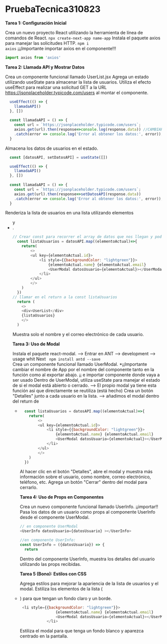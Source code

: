 # PruebaTecnica310823

**Tarea 1: Configuración Inicial**

Crea un nuevo proyecto React utilizando la herramienta de línea de comandos de React.
<code>npx create-next-app name-app</code>
Instala el paquete axios para manejar las solicitudes HTTP.
<code>npm i axios</code> 
¡¡¡Importante importar axios en el componente!!!

```javascript
import axios from 'axios'
```

**Tarea 2: Llamada API y Mostrar Datos**

Crea un componente funcional llamado UserList.jsx
Agrega un estado utilizando useState para almacenar la lista de usuarios.
Utiliza el efecto useEffect para realizar una solicitud GET a la URL https://jsonplaceholder.typicode.com/users al montar el componente.
```javascript
  useEffect(() => {
    llamadaAPI()
  }, [])
  
  const llamadaAPI = () => {
    const url = `https://jsonplaceholder.typicode.com/users`;
    axios.get(url).then(response=>console.log(response.data)) //CAMBIAR CONSOLELOG POR LA VARIABLE DE ESTADO
    .catch(error => console.log('Error al obtener los datos:', error));
  }
```
Almacena los datos de usuarios en el estado.
```javascript
  const [datosAPI, setDatosAPI] = useState([])

  useEffect(() => {
    llamadaAPI()
  }, [])
  
  const llamadaAPI = () => {
    const url = `https://jsonplaceholder.typicode.com/users`;
    axios.get(url).then(response=>setDatosAPI(response.data))
    .catch(error => console.log('Error al obtener los datos:', error));
  }
```
Renderiza la lista de usuarios en una lista utilizando elementos <ul> y <li>.
```javascript
// Crear const para recorrer el array de datos que nos llegan y poder sacar solo el nombre y email.
  const listaUsuarios = datosAPI.map((elementoActual)=>{
    return(
        <>
        <ul key={elementoActual.id}>
            <li style={{backgroundColor: "lightgreen"}}>
                {elementoActual.name} {elementoActual.email} 
                <UserModal datosUsuario={elementoActual}></UserModal>
            </li>
        </ul>
        </>
    )
  })
// llamar en el return a la const listaUsuarios
  return (
    <>
    <div>UserList</div>
    {listaUsuarios}
    </>
  )
  ```
Muestra solo el nombre y el correo electrónico de cada usuario.

**Tarea 3: Uso de Modal**

Instala el paquete react-modal.
--> Entrar en ANT --> development --> usage whit Next
<code> npm install antd --save </code>
Crea un componente funcional llamado UserModal.
*¡¡Importante cambiar el nombre de App por el nombre del componente tanto en la función como al exportar abajo. 
¡¡ e importar componente donde vaya  a ser usado
Dentro de UserModal, utiliza useState para manejar el estado de si el modal está abierto o cerrado.
--> El propio modal ya tiene esta función asi que directamente se reutiliza (está hecho)
Crea un botón "Detalles" junto a cada usuario en la lista.
--> añadimos el modal dentro del return de <ul> <li>

```javascript
  const listaUsuarios = datosAPI.map((elementoActual)=>{
    return(
        <>
        <ul key={elementoActual.id}>
            <li style={{backgroundColor: "lightgreen"}}>
                {elementoActual.name} {elementoActual.email} 
                <UserModal datosUsuario={elementoActual}></UserModal>
            </li>
        </ul>
        </>
    )
  })
```
Al hacer clic en el botón "Detalles", abre el modal y muestra más información sobre el usuario, como nombre, correo electrónico, teléfono, etc.
Agrega un botón "Cerrar" dentro del modal para cerrarlo.


**Tarea 4: Uso de Props en Componentes**

Crea un nuevo componente funcional llamado UserInfo.
¡¡importar!!
Pasa los datos de un usuario como props al componente UserInfo desde el componente UserModal.
```javascript
// en componente UserModal
<UserInfo datosUsuario={datosUsuario} ></UserInfo>

//en componente UserInfo:
const UserInfo = ({datosUsuario}) => {
  return
```
Dentro del componente UserInfo, muestra los detalles del usuario utilizando las props recibidas.

**Tarea 5 (Bono): Estilos con CSS**

Agrega estilos para mejorar la apariencia de la lista de usuarios y el modal.
Estiliza los elementos de la lista (<li>) para que tengan un fondo claro y un borde.
```javascript
 <li style={{backgroundColor: "lightgreen"}}>
                {elementoActual.name} {elementoActual.email} 
                <UserModal datosUsuario={elementoActual}></UserModal>
            </li>
```
Estiliza el modal para que tenga un fondo blanco y aparezca centrado en la pantalla.
